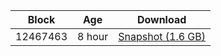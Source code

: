 |     Block   |     Age     |   Download  |
| ----------- | ----------- | ----------- |
|   12467463   |  8 hour | [Snapshot (1.6 GB)](https://s3.eu-central-1.amazonaws.com/w3coins.io/snapshots/akash-mainnet/akash_snapsot_latest.tar.lz4)  |

